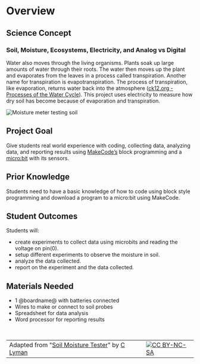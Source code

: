 # Overview

## Science Concept

### Soil, Moisture, Ecosystems, Electricity, and Analog vs Digital

Water also moves through the living organisms. Plants soak up large amounts of water through their roots. The water then moves up the plant and evaporates from the leaves in a process called transpiration. Another name for transpiration is evapotranspiration. The process of transpiration, like evaporation, returns water back into the atmosphere ([ck12.org - Processes of the Water Cycle](https://www.ck12.org/book/CK-12-Earth-Science-Concepts-For-Middle-School/section/6.3/)). This project uses electricity to measure how dry soil has become because of evaporation and transpiration.

![Moisture meter testing soil](/static/courses/ucp-science/soil-moisture/moisture-meter-plant.jpg)

## Project Goal

Give students real world experience with coding, collecting data, analyzing data, and reporting results using [MakeCode’s](https://makecode.com) block programming and a [micro:bit](http://microbit.org) with its sensors.

## Prior Knowledge

Students need to have a basic knowledge of how to code using block style programming and download a program to a micro:bit using MakeCode.

## Student Outcomes

Students will:

* create experiments to collect data using microbits and reading the voltage on pin(0). 
* setup different experiments to observe the moisture in soil.
* analyze the data collected.
* report on the experiment and the data collected.  

## Materials Needed

* 1 @boardname@ with batteries connected
* Wires to make or connect to soil probes
* Spreadsheet for data analysis
* Word processor for reporting results

<br/>

| | | |
|-|-|-|
| Adapted from "[Soil Moisture Tester](https://drive.google.com/open?id=1Rv4oPoxrggbokczbroQUl-10py3_5fQjVxOvwHR_5I4)" by [C Lyman](http://utahcoding.org) | | [![CC BY-NC-SA](https://licensebuttons.net/l/by-nc-sa/4.0/80x15.png)](https://creativecommons.org/licenses/by-nc-sa/4.0/) |
